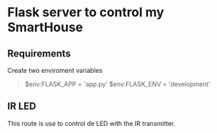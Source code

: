 # Flask server to control my SmartHouse

## Requirements

Create two enviroment variables

> $env:FLASK_APP = 'app.py'
> $env:FLASK_ENV = 'development'

## IR LED

This route is use to control de LED with the IR transmitter.
